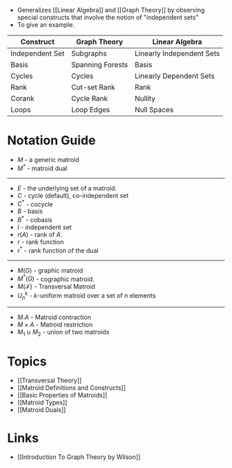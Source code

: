 * Generalizes [[Linear Algebra]] and [[Graph Theory]] by observing special constructs that involve the notion of "independent sets" 
* To give an example. 

| Construct       | Graph Theory     | Linear Algebra          |
| --------------- | ---------------- | ----------------------- |
| Independent Set | Subgraphs        | Linearly Independent Sets |
| Basis           | Spanning Forests | Basis                   |
| Cycles          | Cycles           | Linearly Dependent Sets   |
| Rank            | Cut-set Rank     | Rank                    |
| Corank          | Cycle Rank       | Nullity                 |
| Loops           | Loop Edges       | Null Spaces                        |

# Notation Guide 
* $M$ - a generic matroid 
* $M^\ast$ - matroid dual 
*****
* $E$ - the underlying set of a matroid.
* $C$ - cycle (default), co-independent set
* $C^\ast$ - cocycle
* $B$ - basis 
* $B^\ast$ - cobasis
* $I$ - independent set
* $r(A)$ - rank of $A$.
* $r$ - rank function 
* $r^\ast$ - rank function of the dual 
*****
* $M(G)$ - graphic matroid
* $M^\ast(G)$ - cographic matroid. 
* $M(\mathcal{F})$ - Transversal Matroid 
* $U_n^k$ - $k$-uniform matroid over a set of $n$ elements
*****
* $M.A$ - Matroid contraction 
* $M\times A$ - Matroid restriction
* $M_1\cup M_2$ - union of two matroids

# Topics 
* [[Transversal Theory]]
* [[Matroid Definitions and Constructs]]
* [[Basic Properties of Matroids]]
* [[Matroid Types]] 
* [[Matroid Duals]]

# Links 
* [[Introduction To Graph Theory by Wilson]]